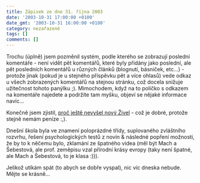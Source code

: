 ```yaml
---
title: Zápisek ze dne 31. října 2003
date: '2003-10-31 17:00:00 +0100'
date_gmt: '2003-10-31 16:00:00 +0100'
category: nezařazené
tags: []
comments: []
---
```

<p>Trochu (úplně) jsem pozměnil systém, podle kterého se zobrazují poslední komentáře - není  vidět pět komentářů, které byly přidány jako poslední, ale pět posledních komentářů u různých článků  (blognutí, básniček, etc...) - protože jinak (pokud je u stejného příspěvku pět a více ohlasů)  vede odkaz u všech zobrazených komentářů na stejnou stránku, což docela snižuje užitečnost tohoto panýlku ;).  Mimochodem, když na to políčko s odkazem na komentáře najedete a podržíte tam myšku, objeví se nějaké  informace navíc...</p>
<p>Konečně jsem zjistil, <a href="http://www.zivel.cz/">proč ještě nevyšel nový Živel</a> - což je dobré,  protože stejně nemám peníze :,).</p>
<p>Dnešní škola byla ve znamení poloprázdné třídy, suplovaného zvláštního rozvrhu, řešení psychologických testů z novin  &amp; následné popření možnosti, že by to k něčemu bylo, zklamání ze špatného videa (měl být Mach a Šebestová,  ale prof. zeměpisu vzal přírodní krásy evropy (taky není špatné, ale Mach a Šebestová, to je klasa :))).</p>
<p>Jelikož utíkám spát (to abych se dobře vyspal), nic víc dneska nebude. Mějte se krásně...</p>
